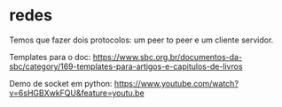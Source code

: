 # redes 

Temos que fazer dois protocolos: um peer to peer e um cliente servidor. 

Templates para o  doc:
https://www.sbc.org.br/documentos-da-sbc/category/169-templates-para-artigos-e-capitulos-de-livros

Demo de socket em python:
https://www.youtube.com/watch?v=6sHGBXwkFQU&feature=youtu.be
